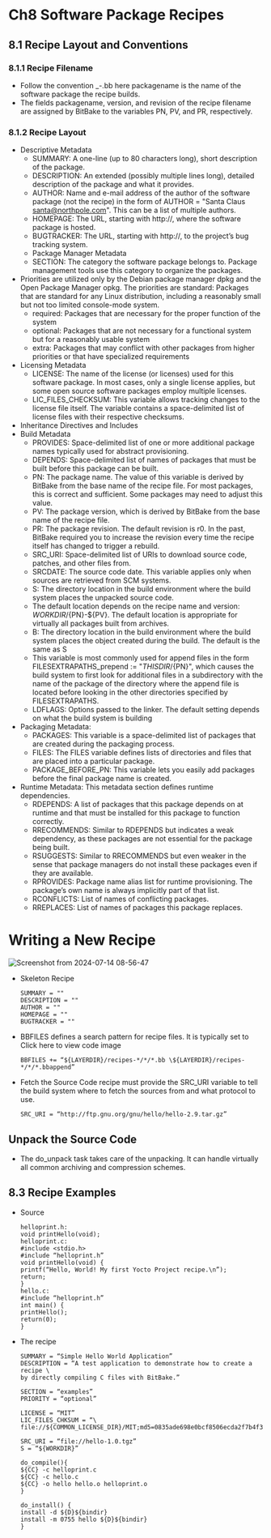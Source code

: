 # Ch8 Software Package Recipes

## 8.1 Recipe Layout and Conventions

### 8.1.1 Recipe Filename
- Follow the convention <packagename>_<version>-<revision>.bb here packagename is the name of the software package the recipe builds.
- The fields packagename, version, and revision of the recipe filename are assigned by BitBake to the variables PN, PV, and PR, respectively.
### 8.1.2 Recipe Layout
- Descriptive Metadata
    - SUMMARY: A one-line (up to 80 characters long), short description of the package.
    - DESCRIPTION: An extended (possibly multiple lines long), detailed description of the package and what it provides.
    - AUTHOR: Name and e-mail address of the author of the software package (not the recipe) in the form of AUTHOR = "Santa Claus <santa@northpole.com>". This can be a list of multiple authors.
    - HOMEPAGE: The URL, starting with http://, where the software package is hosted.
    - BUGTRACKER: The URL, starting with http://, to the project’s bug tracking system.
    - Package Manager Metadata
    - SECTION: The category the software package belongs to. Package management tools use this category to organize the packages.
- Priorities are utilized only by the Debian package manager dpkg and the Open Package Manager opkg. The priorities are standard: Packages that are standard for any Linux distribution, including a reasonably small but not too limited console-mode system.
    - required: Packages that are necessary for the proper function of the system
    - optional: Packages that are not necessary for a functional system but for a reasonably usable system
    - extra: Packages that may conflict with other packages from higher priorities or that have specialized requirements
- Licensing Metadata 
    - LICENSE: The name of the license (or licenses) used for this software package. In most cases, only a single license applies, but some open source software packages employ multiple licenses.
    - LIC_FILES_CHECKSUM: This variable allows tracking changes to the license file itself. The variable contains a space-delimited list of license files with their respective checksums.
- Inheritance Directives and Includes
- Build Metadata
    - PROVIDES: Space-delimited list of one or more additional package names typically used for abstract provisioning.
    - DEPENDS: Space-delimited list of names of packages that must be built before this package can be built.
    - PN: The package name. The value of this variable is derived by BitBake from the base name of the recipe file. For most packages, this is correct and sufficient. Some packages may need to adjust this value.
    - PV: The package version, which is derived by BitBake from the base name of the recipe file.
    - PR: The package revision. The default revision is r0. In the past, BitBake required you to increase the revision every time the recipe itself has changed to trigger a rebuild.
    - SRC_URI: Space-delimited list of URIs to download source code, patches, and other files from.
    - SRCDATE: The source code date. This variable applies only when sources are retrieved from SCM systems.
    - S: The directory location in the build environment where the build system places the unpacked source code.
    - The default location depends on the recipe name and version: ${WORKDIR}/${PN}-${PV}. The default location is appropriate for virtually all packages built from archives.
    - B: The directory location in the build environment where the build system places the object created during the build. The default is the same as S
    - This variable is most commonly used for append files in the form FILESEXTRAPATHS_prepend := "${THISDIR}/${PN}", which causes the build system to first look for additional files in a subdirectory with the name of the package of the directory where the append file is located before looking in the other directories specified by FILESEXTRAPATHS.
    - LDFLAGS: Options passed to the linker. The default setting depends on what the build system is building
- Packaging Metadata:
    - PACKAGES: This variable is a space-delimited list of packages that are created during the packaging process.
    - FILES: The FILES variable defines lists of directories and files that are placed into a particular package.
    - PACKAGE_BEFORE_PN: This variable lets you easily add packages before the final package name is created.
- Runtime Metadata: This metadata section defines runtime dependencies.
    - RDEPENDS: A list of packages that this package depends on at runtime and that must be installed for this package to function correctly.
    - RRECOMMENDS: Similar to RDEPENDS but indicates a weak dependency, as these packages are not essential for the package being built.
    - RSUGGESTS: Similar to RRECOMMENDS but even weaker in the sense that package managers do not install these packages even if they are available.
    - RPROVIDES: Package name alias list for runtime provisioning. The package’s own name is always implicitly part of that list.
    - RCONFLICTS: List of names of conflicting packages.
    - RREPLACES: List of names of packages this package replaces.

# Writing a New Recipe

![Screenshot from 2024-07-14 08-56-47](https://github.com/user-attachments/assets/6f183f29-fa9a-40a8-9884-40054b6ce2fb)

- Skeleton Recipe  
    ```
    SUMMARY = ""
    DESCRIPTION = ""
    AUTHOR = ""
    HOMEPAGE = ""
    BUGTRACKER = ""
    ```
- BBFILES defines a search pattern for recipe files. It is typically set to
Click here to view code image
    ``` 
    BBFILES += “${LAYERDIR}/recipes-*/*/*.bb \${LAYERDIR}/recipes-*/*/*.bbappend”
    ```
- Fetch the Source Code recipe must provide the SRC_URI variable to tell the build system where to fetch the sources from and what protocol to use.
    ``` 
    SRC_URI = “http://ftp.gnu.org/gnu/hello/hello-2.9.tar.gz”
    ``` 

## Unpack the Source Code

- The do_unpack task takes care of the unpacking. It can handle virtually all common archiving and compression schemes.

## 8.3 Recipe Examples

- Source 
    ```
    helloprint.h:
    void printHello(void);
    helloprint.c:
    #include <stdio.h>
    #include “helloprint.h”
    void printHello(void) {
    printf(“Hello, World! My first Yocto Project recipe.\n”);
    return;
    }
    hello.c:
    #include “helloprint.h”
    int main() {
    printHello();
    return(0);
    }
    ```
- The recipe
    ```
    SUMMARY = “Simple Hello World Application”
    DESCRIPTION = “A test application to demonstrate how to create a recipe \
    by directly compiling C files with BitBake.”
    
    SECTION = “examples”
    PRIORITY = “optional”
    
    LICENSE = “MIT”
    LIC_FILES_CHKSUM = “\
    file://${COMMON_LICENSE_DIR}/MIT;md5=0835ade698e0bcf8506ecda2f7b4f302”
    
    SRC_URI = “file://hello-1.0.tgz”
    S = “${WORKDIR}”
    
    do_compile(){
    ${CC} -c helloprint.c
    ${CC} -c hello.c
    ${CC} -o hello hello.o helloprint.o 
    }
    
    do_install() {
    install -d ${D}${bindir}
    install -m 0755 hello ${D}${bindir}
    }
    ```










    
    
    
    
    
    

